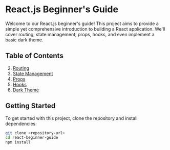 # React.js Beginner's Guide

Welcome to our React.js beginner's guide! This project aims to provide a simple yet comprehensive introduction to building a React application. We'll cover routing, state management, props, hooks, and even implement a basic dark theme.

## Table of Contents

2. [Routing](#routing)
3. [State Management](#state-management)
4. [Props](#props)
5. [Hooks](#hooks)
6. [Dark Theme](#dark-theme)

## Getting Started

To get started with this project, clone the repository and install dependencies:

```bash
git clone <repository-url>
cd react-beginner-guide
npm install